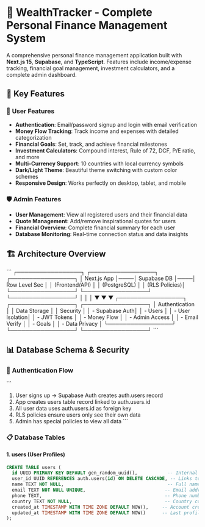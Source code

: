 # 🏦 WealthTracker - Complete Personal Finance Management System

A comprehensive personal finance management application built with **Next.js 15**, **Supabase**, and **TypeScript**. Features include income/expense tracking, financial goal management, investment calculators, and a complete admin dashboard.

## 🌟 Key Features

### 👤 **User Features**
- **Authentication**: Email/password signup and login with email verification
- **Money Flow Tracking**: Track income and expenses with detailed categorization
- **Financial Goals**: Set, track, and achieve financial milestones
- **Investment Calculators**: Compound interest, Rule of 72, DCF, P/E ratio, and more
- **Multi-Currency Support**: 10 countries with local currency symbols
- **Dark/Light Theme**: Beautiful theme switching with custom color schemes
- **Responsive Design**: Works perfectly on desktop, tablet, and mobile

### 🛡️ **Admin Features**
- **User Management**: View all registered users and their financial data
- **Quote Management**: Add/remove inspirational quotes for users
- **Financial Overview**: Complete financial summary for each user
- **Database Monitoring**: Real-time connection status and data insights

## 🏗️ Architecture Overview

\`\`\`
┌─────────────────┐    ┌─────────────────┐    ┌─────────────────┐
│   Next.js App   │────│   Supabase DB   │────│  Row Level Sec  │
│  (Frontend/API) │    │   (PostgreSQL)  │    │   (RLS Policies)│
└─────────────────┘    └─────────────────┘    └─────────────────┘
         │                       │                       │
         ▼                       ▼                       ▼
┌─────────────────┐    ┌─────────────────┐    ┌─────────────────┐
│  Authentication │    │  Data Storage   │    │   Security      │
│  - Supabase Auth│    │  - Users        │    │  - User Isolation│
│  - JWT Tokens   │    │  - Money Flow   │    │  - Admin Access │
│  - Email Verify │    │  - Goals        │    │  - Data Privacy │
└─────────────────┘    └─────────────────┘    └─────────────────┘
\`\`\`

## 📊 Database Schema & Security

### 🔐 **Authentication Flow**
\`\`\`
1. User signs up → Supabase Auth creates auth.users record
2. App creates users table record linked to auth.users.id
3. All user data uses auth.users.id as foreign key
4. RLS policies ensure users only see their own data
5. Admin has special policies to view all data
\`\`\`

### 📋 **Database Tables**

#### **1. users** (User Profiles)
```sql
CREATE TABLE users (
  id UUID PRIMARY KEY DEFAULT gen_random_uuid(),           -- Internal table ID
  user_id UUID REFERENCES auth.users(id) ON DELETE CASCADE, -- Links to Supabase Auth
  name TEXT NOT NULL,                                      -- Full name
  email TEXT NOT NULL UNIQUE,                             -- Email address
  phone TEXT,                                             -- Phone number
  country TEXT NOT NULL,                                  -- Country code (US, IN, etc.)
  created_at TIMESTAMP WITH TIME ZONE DEFAULT NOW(),     -- Account creation
  updated_at TIMESTAMP WITH TIME ZONE DEFAULT NOW()      -- Last profile update
);
